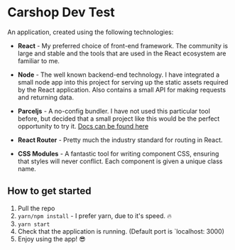 # Carshop Dev Test
An application, created using the following technologies:

* **React** - My preferred choice of front-end framework. The community is large and stable and the tools that are used in the React ecosystem are familiar to me.

* **Node** - The well known backend-end technology. I have integrated a small node app into this project for serving up the static assets required by the React application. Also contains a small API for making requests and returning data.

* **Parceljs** - A no-config bundler. I have not used this particular tool before, but decided that a small project like this would be the perfect opportunity to try it. [Docs can be found here](https://parceljs.org)

* **React Router** - Pretty much the industry standard for routing in React.

* **CSS Modules** - A fantastic tool for writing component CSS, ensuring that styles will never conflict. Each component is given a unique class name.

## How to get started

1) Pull the repo
2) `yarn/npm install` - I prefer yarn, due to it's speed. 🔥
3) `yarn start`
4) Check that the application is running. (Default port is `localhost: 3000)
5) Enjoy using the app! 😎
